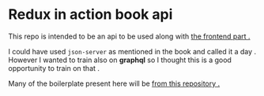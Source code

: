 # Redux in action book api

This repo is intended to be an api to be used along with [the frontend part .](https://github.com/Mohammed-Lashein/redux-in-action-source-code)

I could have used `json-server` as mentioned in the book and called it a day . However I wanted to train also on **graphql** so I thought this is a good opportunity to train on that . 

Many of the boilerplate present here will be [from this repository .](https://github.com/Mr0Bread/fullstack-test-starter)